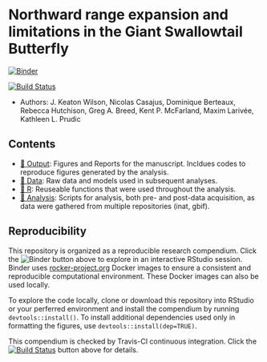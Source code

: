# Northward range expansion and limitations in the Giant Swallowtail Butterfly  

[![Binder](https://mybinder.org/badge_logo.svg)](https://mybinder.org/v2/gh/keatonwilson/swallowtail_compendium/master)  

[![Build Status](https://travis-ci.com/keatonwilson/swallowtail_compendium.svg?branch=master)](https://travis-ci.com/keatonwilson/swallowtail_compendium)

- Authors: J. Keaton Wilson, Nicolas Casajus, Dominique Berteaux, Rebecca Hutchison, Greg A. Breed, Kent P. McFarland, Maxim Larivée, Kathleen L. Prudic  

## Contents  

- [:file_folder: Output](/output): Figures and Reports for the manuscript. Incldues codes to reproduce figures generated by the analysis.   
- [:file_folder: Data](/data): Raw data and models used in subsequent analyses.  
- [:file_folder: R](/R): Reuseable functions that were used throughout the analysis.  
- [:file_folder: Analysis](/analysis): Scripts for analysis, both pre- and post-data acquisition, as data were gathered from multiple repositories (inat, gbif). 

## Reproducibility  

This repository is organized as a reproducible research compendium. 
Click the ![Binder](http://mybinder.org/badge.svg) button above to explore in an interactive RStudio session. Binder uses [rocker-project.org](https://rocker-project.org) Docker images to ensure a consistent and reproducible computational environment.  These Docker images can also be used locally.  

To explore the code locally, clone or download this repository into RStudio or your perferred environment and install the compendium by running `devtools::install()`.  To install additional dependencies used only in formatting the figures, use `devtools::install(dep=TRUE)`.  


This compendium is checked by Travis-CI continuous integration.  Click the [![Build Status](https://travis-ci.com/keatonwilson/swallowtail_compendium.svg?branch=master)](https://travis-ci.com/keatonwilson/swallowtail_compendium) button above for details.
